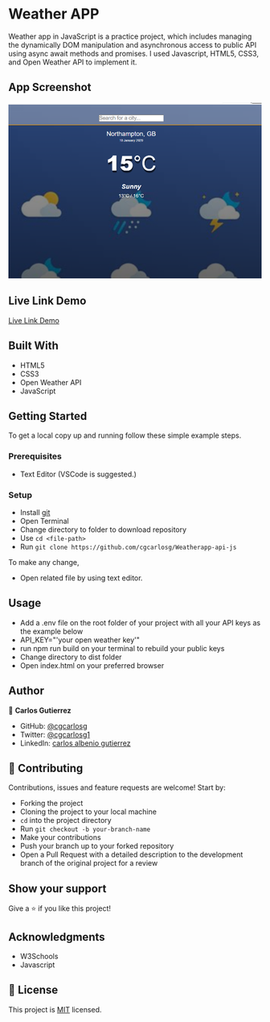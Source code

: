 # Weather APP
Weather app in JavaScript is a practice project, which includes managing the dynamically DOM manipulation and asynchronous access to public API using async await methods and promises. I used Javascript, HTML5, CSS3, and Open Weather API to implement it.</p>

## App Screenshot
![screenshot](https://github.com/cgcarlosg/Weatherapp-api-js/blob/feature/dist/screenshot.png)

## Live Link Demo

[Live Link Demo](https:"#")

## Built With

- HTML5
- CSS3
- Open Weather API
- JavaScript


## Getting Started

To get a local copy up and running follow these simple example steps.

### Prerequisites

- Text Editor (VSCode is suggested.)


### Setup

- Install [git](https://git-scm.com/downloads)
- Open Terminal
- Change directory to folder to download repository
- Use `cd <file-path>`
- Run `git clone https://github.com/cgcarlosg/Weatherapp-api-js`



To make any change,

- Open related file by using text editor.

## Usage
  - Add a .env file on the root folder of your project with all your API keys as the example below
  - API_KEY="'your open weather key'"
  - run npm run build on your terminal to rebuild your public keys
  - Change directory to dist folder
  - Open index.html on your preferred browser

## Author

👤  **Carlos Gutierrez**

- GitHub: [@cgcarlosg](https://github.com/cgcarlosg)
- Twitter: [@cgcarlosg1](https://twitter.com/cgcarlosg1)
- LinkedIn: [carlos albenio gutierrez](https://linkedin.com/in/carlosalbeniogutierrez)

## 🤝 Contributing

Contributions, issues and feature requests are welcome! Start by:

- Forking the project
- Cloning the project to your local machine
- `cd` into the project directory
- Run `git checkout -b your-branch-name`
- Make your contributions
- Push your branch up to your forked repository
- Open a Pull Request with a detailed description to the development branch of the original project for a review


## Show your support

Give a ⭐️ if you like this project!

## Acknowledgments

- W3Schools
- Javascript

## 📝 License

This project is [MIT](LICENSE) licensed.
